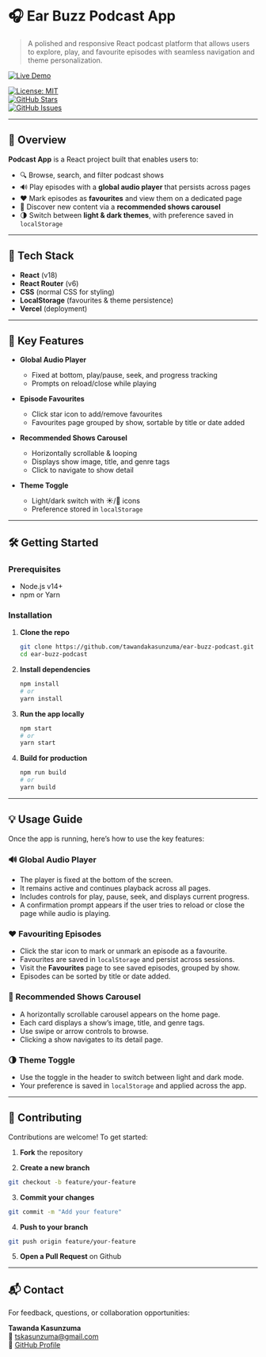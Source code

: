 # 🎧 Ear Buzz Podcast App

> A polished and responsive React podcast platform that allows users to explore, play, and favourite episodes with seamless navigation and theme personalization.

[![Live Demo](https://img.shields.io/badge/Live_Demo-Vercel-000?logo=vercel&logoColor=white&style=flat)](https://ear-buzz-podcast.vercel.app/)

[![License: MIT](https://img.shields.io/badge/License-MIT-blue.svg)](LICENSE)  
[![GitHub Stars](https://img.shields.io/github/stars/tawandakasunzuma/ear-buzz-podcast?style=social)](https://github.com/tawandakasunzuma/ear-buzz-podcast/stargazers)  
[![GitHub Issues](https://img.shields.io/github/issues/tawandakasunzuma/ear-buzz-podcast)](https://github.com/tawandakasunzuma/ear-buzz-podcast/issues)

---

## 📝 Overview

**Podcast App** is a React project built that enables users to:

- 🔍 Browse, search, and filter podcast shows
- 🔊 Play episodes with a **global audio player** that persists across pages
- ❤️ Mark episodes as **favourites** and view them on a dedicated page
- 🎠 Discover new content via a **recommended shows carousel**
- 🌗 Switch between **light & dark themes**, with preference saved in `localStorage`

---

## 🧰 Tech Stack

- **React** (v18)
- **React Router** (v6)
- **CSS** (normal CSS for styling)
- **LocalStorage** (favourites & theme persistence)
- **Vercel** (deployment)

---

## 🚀 Key Features

- **Global Audio Player**

  - Fixed at bottom, play/pause, seek, and progress tracking
  - Prompts on reload/close while playing

- **Episode Favourites**

  - Click star icon to add/remove favourites
  - Favourites page grouped by show, sortable by title or date added

- **Recommended Shows Carousel**

  - Horizontally scrollable & looping
  - Displays show image, title, and genre tags
  - Click to navigate to show detail

- **Theme Toggle**
  - Light/dark switch with ☀️/🌙 icons
  - Preference stored in `localStorage`

---

## 🛠️ Getting Started

### Prerequisites

- Node.js v14+
- npm or Yarn

### Installation

1. **Clone the repo**

   ```bash
   git clone https://github.com/tawandakasunzuma/ear-buzz-podcast.git
   cd ear-buzz-podcast
   ```

2. **Install dependencies**

   ```bash
   npm install
   # or
   yarn install
   ```

3. **Run the app locally**

   ```bash
   npm start
   # or
   yarn start
   ```

4. **Build for production**

   ```bash
   npm run build
   # or
   yarn build
   ```

---

## 💡 Usage Guide

Once the app is running, here’s how to use the key features:

### 🔊 Global Audio Player

- The player is fixed at the bottom of the screen.
- It remains active and continues playback across all pages.
- Includes controls for play, pause, seek, and displays current progress.
- A confirmation prompt appears if the user tries to reload or close the page while audio is playing.

### ❤️ Favouriting Episodes

- Click the star icon to mark or unmark an episode as a favourite.
- Favourites are saved in `localStorage` and persist across sessions.
- Visit the **Favourites** page to see saved episodes, grouped by show.
- Episodes can be sorted by title or date added.

### 🎠 Recommended Shows Carousel

- A horizontally scrollable carousel appears on the home page.
- Each card displays a show’s image, title, and genre tags.
- Use swipe or arrow controls to browse.
- Clicking a show navigates to its detail page.

### 🌗 Theme Toggle

- Use the toggle in the header to switch between light and dark mode.
- Your preference is saved in `localStorage` and applied across the app.

---

## 🧩 Contributing

Contributions are welcome! To get started:

1. **Fork** the repository

2. **Create a new branch**

```bash
git checkout -b feature/your-feature
```

3. **Commit your changes**

```bash
git commit -m "Add your feature"
```

4. **Push to your branch**

```bash
git push origin feature/your-feature
```

5. **Open a Pull Request** on Github

---

## 📬 Contact

For feedback, questions, or collaboration opportunities:

**Tawanda Kasunzuma**  
📧 [tskasunzuma@gmail.com](mailto:tskasunzuma@gmail.com)  
🔗 [GitHub Profile](https://github.com/tawandakasunzuma)
